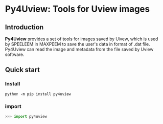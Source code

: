 # Py4Uview: Tools for Uview images 

## Introduction
__Py4Uview__ provides a set of tools for images saved by Uivew, which is used by SPEELEEM in MAXPEEM to save the user's data in format of .dat file. Py4Uview can read the image and metadata from the file saved by Uview software.

## Quick start
### Install
```
python -m pip install py4uview
```
### import
``` python
>>> import py4uview
```